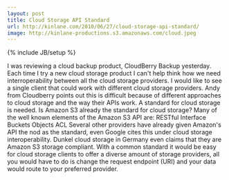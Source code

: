 ```yaml
---
layout: post
title: Cloud Storage API Standard
url: http://kinlane.com/2010/06/27/cloud-storage-api-standard/
image: http://kinlane-productions.s3.amazonaws.com/cloud.jpeg
---
```

{% include JB/setup %}
<p>
     I was reviewing a cloud backup product, CloudBerry Backup yesterday. Each time I try a new cloud storage product I can't help think how we need interroperability between all the cloud storage providers. I would like to see a single client that could work with different cloud storage providers. Andy from Cloudberry points out this is difficult because of different approaches to cloud storage and the way their APIs work. A standard for cloud storage is needed. Is Amazon S3 already the standard for cloud storage? Many of the well known elements of the Amazon S3 API are: RESTful Interface Buckets Objects ACL Several other providers have already given Amazon's API the nod as the standard, even Google cites this under cloud storage interoperability. Dunkel cloud storage in Germany even claims that they are Amazon S3 storage compliant. With a common standard it would be easy for cloud storage clients to offer a diverse amount of storage providers, all you would have to do is change the request endpoint (URI) and your data would route to your preferred provider.
</p>